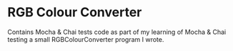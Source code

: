 # RGB Colour Converter

Contains Mocha & Chai tests code as part of my learning of Mocha & Chai testing a small RGBColourConverter program I wrote.
